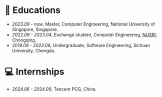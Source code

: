 # 📖 Educations
- *2023.09 - now*, Master, Computer Engineering, National University of Singapore, Singapore. 
- *2022.09 - 2023.04*, Exchange student, Computer Engineering, [NUSRI](https://www.nusricq.cn/), Chongqing. 
- *2019.09 - 2023.06*, Undergraduate, Software Engineering, Sichuan University, Chengdu. 

# 💻 Internships
- *2024.06 - 2024.09*, Tencent PCG, China.